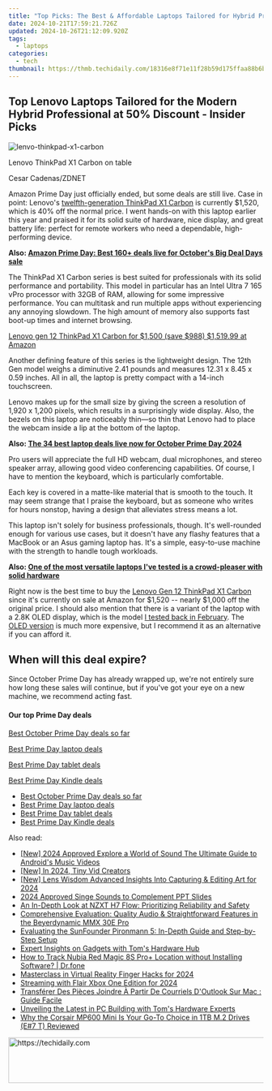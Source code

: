 ```yaml
---
title: "Top Picks: The Best & Affordable Laptops Tailored for Hybrid Professionals - Save Up To 64%%!"
date: 2024-10-21T17:59:21.726Z
updated: 2024-10-26T21:12:09.920Z
tags:
  - laptops
categories:
  - tech
thumbnail: https://thmb.techidaily.com/18316e8f71e11f28b59d175ffaa88b6b208294f15c9d92c3f00bf91d9310afa1.jpg
---
```


## Top Lenovo Laptops Tailored for the Modern Hybrid Professional at 50% Discount - Insider Picks

![lenvo-thinkpad-x1-carbon](https://www.zdnet.com/a/img/resize/5cb870e194723d98f46a8d2744ab9efdb4ca7d66/2024/10/10/9989a607-b41e-41d2-b681-b16a67e04e12/lenovo-x1-carbon-prime-day2.jpg?auto=webp&width=1280)

Lenovo ThinkPad X1 Carbon on table

Cesar Cadenas/ZDNET

Amazon Prime Day just officially ended, but some deals are still live. Case in point: Lenovo's [twelfth-generation ThinkPad X1 Carbon](https://buy.geni.us/Proxy.ashx?TSID=368250&GR%5FURL=https%3A%2F%2Fwww.amazon.com%2FLenovo-ThinkPad-Processor-Touchscreen-Performance%2Fdp%2FB0D1D5J1J1%2F%3Ftag%3Dzd-buy-button-20%26ascsubtag%3D%5F%5FCOM%5FCLICK%5FID%5F%5F%7C05658d88-7cc8-4f86-ade3-24a67198a452%7Cdtp&dtb=1) is currently $1,520, which is 40% off the normal price. I went hands-on with this laptop earlier this year and praised it for its solid suite of hardware, nice display, and great battery life: perfect for remote workers who need a dependable, high-performing device. 

**Also: [Amazon Prime Day: Best 160+ deals live for October's Big Deal Days sale](https://www.zdnet.com/article/best-amazon-prime-day-deals-2024-10-08/)**

The ThinkPad X1 Carbon series is best suited for professionals with its solid performance and portability. This model in particular has an Intel Ultra 7 165 vPro processor with 32GB of RAM, allowing for some impressive performance. You can multitask and run multiple apps without experiencing any annoying slowdown. The high amount of memory also supports fast boot-up times and internet browsing.

[Lenovo gen 12 ThinkPad X1 Carbon for $1,500 (save $988) $1,519.99 at Amazon](https://buy.geni.us/Proxy.ashx?TSID=368250&GR%5FURL=https%3A%2F%2Fwww.amazon.com%2Fdp%2FB0D1D5J1J1%3FlinkCode%3Dogi%26th%3D1%26psc%3D1%26tag%3Dzd-buy-button-20%26ascsubtag%3D%5F%5FCOM%5FCLICK%5FID%5F%5F%7C05658d88-7cc8-4f86-ade3-24a67198a452%7Cdtp&dtb=1)

Another defining feature of this series is the lightweight design. The 12th Gen model weighs a diminutive 2.41 pounds and measures 12.31 x 8.45 x 0.59 inches. All in all, the laptop is pretty compact with a 14-inch touchscreen. 

Lenovo makes up for the small size by giving the screen a resolution of 1,920 x 1,200 pixels, which results in a surprisingly wide display. Also, the bezels on this laptop are noticeably thin—so thin that Lenovo had to place the webcam inside a lip at the bottom of the laptop.

**Also: [The 34 best laptop deals live now for October Prime Day 2024](https://www.zdnet.com/article/best-prime-day-laptop-deals-2024-10-09/)**

Pro users will appreciate the full HD webcam, dual microphones, and stereo speaker array, allowing good video conferencing capabilities. Of course, I have to mention the keyboard, which is particularly comfortable. 

Each key is covered in a matte-like material that is smooth to the touch. It may seem strange that I praise the keyboard, but as someone who writes for hours nonstop, having a design that alleviates stress means a lot. 

This laptop isn't solely for business professionals, though. It's well-rounded enough for various use cases, but it doesn't have any flashy features that a MacBook or an Asus gaming laptop has. It's a simple, easy-to-use machine with the strength to handle tough workloads.

**Also: [One of the most versatile laptops I've tested is a crowd-pleaser with solid hardware](https://www.zdnet.com/article/one-of-the-most-versatile-laptops-ive-tested-is-a-crowd-pleaser-with-solid-hardware/)**

Right now is the best time to buy the [Lenovo Gen 12 ThinkPad X1 Carbon](https://buy.geni.us/Proxy.ashx?TSID=368250&GR%5FURL=https%3A%2F%2Fwww.amazon.com%2FLenovo-ThinkPad-Processor-Touchscreen-Performance%2Fdp%2FB0D1D5J1J1%2F%3Ftag%3Dzd-buy-button-20%26ascsubtag%3D%5F%5FCOM%5FCLICK%5FID%5F%5F%7C05658d88-7cc8-4f86-ade3-24a67198a452%7Cdtp&dtb=1) since it's currently on sale at Amazon for $1,520 -- nearly $1,000 off the original price. I should also mention that there is a variant of the laptop with a 2.8K OLED display, which is the model [I tested back in February](https://www.zdnet.com/article/the-thinkpad-i-recommend-for-hybrid-workers-is-not-lenovos-newest-model/). The [OLED version](https://buy.geni.us/Proxy.ashx?TSID=368250&GR%5FURL=https%3A%2F%2Fwww.amazon.com%2FLenovo-ThinkPad-Processor-Touchscreen-Performance%2Fdp%2FB0D5SNKGZ4%2F%3Ftag%3Dzd-buy-button-20%26ascsubtag%3D%5F%5FCOM%5FCLICK%5FID%5F%5F%7C05658d88-7cc8-4f86-ade3-24a67198a452%7Cdtp&dtb=1) is much more expensive, but I recommend it as an alternative if you can afford it.

## When will this deal expire?

Since October Prime Day has already wrapped up, we're not entirely sure how long these sales will continue, but if you've got your eye on a new machine, we recommend acting fast. 

#### Our top Prime Day deals

[Best October Prime Day deals so far](https://www.zdnet.com/article/best-amazon-prime-day-deals-2024-10-09/ "Best October Prime Day deals so far")

[Best Prime Day laptop deals](https://www.zdnet.com/article/best-prime-day-laptop-deals-2024-10-10/ "Best Prime Day laptop deals")

[Best Prime Day tablet deals](https://www.zdnet.com/article/best-prime-day-tablet-deals-2024-10-10/ "Best Prime Day tablet deals")

[Best Prime Day Kindle deals](https://www.zdnet.com/article/best-prime-day-kindle-deals-10-10-2024/ "Best Prime Day Kindle deals")

* [Best October Prime Day deals so far](https://www.zdnet.com/article/best-amazon-prime-day-deals-2024-10-09/ "Best October Prime Day deals so far")
* [Best Prime Day laptop deals](https://www.zdnet.com/article/best-prime-day-laptop-deals-2024-10-10/ "Best Prime Day laptop deals")
* [Best Prime Day tablet deals](https://www.zdnet.com/article/best-prime-day-tablet-deals-2024-10-10/ "Best Prime Day tablet deals")
* [Best Prime Day Kindle deals](https://www.zdnet.com/article/best-prime-day-kindle-deals-10-10-2024/ "Best Prime Day Kindle deals")

<ins class="adsbygoogle"
     style="display:block"
     data-ad-format="autorelaxed"
     data-ad-client="ca-pub-7571918770474297"
     data-ad-slot="1223367746"></ins>

<ins class="adsbygoogle"
     style="display:block"
     data-ad-client="ca-pub-7571918770474297"
     data-ad-slot="8358498916"
     data-ad-format="auto"
     data-full-width-responsive="true"></ins>

<span class="atpl-alsoreadstyle">Also read:</span>
<div><ul>
<li><a href="https://fox-direct.techidaily.com/new-2024-approved-explore-a-world-of-sound-the-ultimate-guide-to-androids-music-videos/"><u>[New] 2024 Approved Explore a World of Sound The Ultimate Guide to Android's Music Videos</u></a></li>
<li><a href="https://youtube-lab.techidaily.com/n-2024-tiny-vid-creators/"><u>[New] In 2024, Tiny Vid Creators</u></a></li>
<li><a href="https://article-tips.techidaily.com/new-lens-wisdom-advanced-insights-into-capturing-and-editing-art-for-2024/"><u>[New] Lens Wisdom Advanced Insights Into Capturing & Editing Art for 2024</u></a></li>
<li><a href="https://fox-http.techidaily.com/2024-approved-singe-sounds-to-complement-ppt-slides/"><u>2024 Approved Singe Sounds to Complement PPT Slides</u></a></li>
<li><a href="https://hardware-reviews.techidaily.com/an-in-depth-look-at-nzxt-h7-flow-prioritizing-reliability-and-safety/"><u>An In-Depth Look at NZXT H7 Flow: Prioritizing Reliability and Safety</u></a></li>
<li><a href="https://hardware-reviews.techidaily.com/comprehensive-evaluation-quality-audio-and-straightforward-features-in-the-beyerdynamic-mmx-30e-pro/"><u>Comprehensive Evaluation: Quality Audio & Straightforward Features in the Beyerdynamic MMX 30E Pro</u></a></li>
<li><a href="https://hardware-reviews.techidaily.com/evaluating-the-sunfounder-pironmann-5-in-depth-guide-and-step-by-step-setup/"><u>Evaluating the SunFounder Pironmann 5: In-Depth Guide and Step-by-Step Setup</u></a></li>
<li><a href="https://hardware-reviews.techidaily.com/expert-insights-on-gadgets-with-toms-hardware-hub/"><u>Expert Insights on Gadgets with Tom's Hardware Hub</u></a></li>
<li><a href="https://android-location-track.techidaily.com/how-to-track-nubia-red-magic-8s-proplus-location-without-installing-software-drfone-by-drfone-virtual-android/"><u>How to Track Nubia Red Magic 8S Pro+ Location without Installing Software? | Dr.fone</u></a></li>
<li><a href="https://article-files.techidaily.com/masterclass-in-virtual-reality-finger-hacks-for-2024/"><u>Masterclass in Virtual Reality Finger Hacks for 2024</u></a></li>
<li><a href="https://screen-mirroring-recording.techidaily.com/streaming-with-flair-xbox-one-edition-for-2024/"><u>Streaming with Flair Xbox One Edition for 2024</u></a></li>
<li><a href="https://fox-tls.techidaily.com/transferer-des-pieces-joindre-a-partir-de-courriels-doutlook-sur-mac-guide-facile/"><u>Transférer Des Pièces Joindre À Partir De Courriels D'Outlook Sur Mac : Guide Facile</u></a></li>
<li><a href="https://hardware-reviews.techidaily.com/unveiling-the-latest-in-pc-building-with-toms-hardware-experts/"><u>Unveiling the Latest in PC Building with Tom's Hardware Experts</u></a></li>
<li><a href="https://hardware-reviews.techidaily.com/why-the-corsair-mp600-mini-is-your-go-to-choice-in-1tb-m2-drives-e7-t-reviewed/"><u>Why the Corsair MP600 Mini Is Your Go-To Choice in 1TB M.2 Drives (E#7 T) Reviewed</u></a></li>
</ul></div>

<!-- affiliate ads begin -->
<a href="https://aligracehair.sjv.io/c/5597632/1884021/19272" target="_top" id="1884021">
  <img src="//a.impactradius-go.com/display-ad/19272-1884021" border="0" alt="https://techidaily.com" width="728" height="90"/>
</a>
<img height="0" width="0" src="https://aligracehair.sjv.io/i/5597632/1884021/19272" style="position:absolute;visibility:hidden;" border="0" />
<!-- affiliate ads end -->

